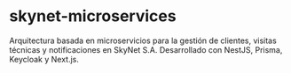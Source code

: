 # skynet-microservices
Arquitectura basada en microservicios para la gestión de clientes, visitas técnicas y notificaciones en SkyNet S.A. Desarrollado con NestJS, Prisma, Keycloak y Next.js.
